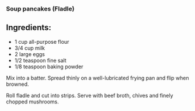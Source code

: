 
 ### Soup pancakes (Fladle)
 ## Ingredients:
 - 1 cup all-purpose flour
 - 3/4 cup milk
 - 2 large eggs
 - 1/2 teaspoon fine salt
 - 1/8 teaspoon baking powder

Mix into a batter. Spread thinly on a well-lubricated frying pan and flip when browned. 

Roll fladle and cut into strips. Serve with beef broth, chives and finely chopped mushrooms.  

```
